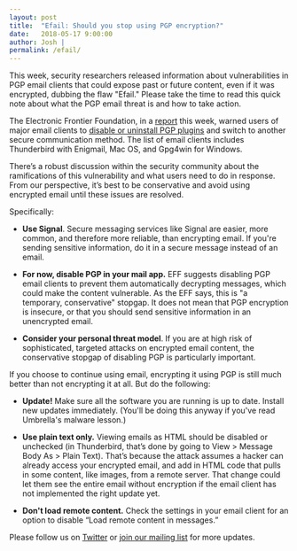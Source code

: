 ```yaml
---
layout: post
title:  "Efail: Should you stop using PGP encryption?"
date:   2018-05-17 9:00:00
author: Josh |
permalink: /efail/
---
```

This week, security researchers released information about vulnerabilities in PGP email clients that could expose past or future content, even if it was encrypted, dubbing the flaw "Efail." Please take the time to read this quick note about what the PGP email threat is and how to take action.

The Electronic Frontier Foundation, in a [report](https://www.eff.org/deeplinks/2018/05/not-so-pretty-what-you-need-know-about-e-fail-and-pgp-flaw-0) this week, warned users of major email clients to [disable or uninstall PGP plugins](https://www.eff.org/deeplinks/2018/05/attention-pgp-users-new-vulnerabilities-require-you-take-action-now) and switch to another secure communication method. The list of email clients includes Thunderbird with Enigmail, Mac OS, and Gpg4win  for Windows.

There’s a robust discussion within the security community about the ramifications of this vulnerability and what users need to do in response. From our perspective, it’s best to be conservative and avoid using encrypted email until these issues are resolved.

Specifically:

- **Use Signal**. Secure messaging services like Signal are easier, more common, and therefore more reliable, than encrypting email. If you're sending sensitive information, do it in a secure message instead of an email.

- **For now, disable PGP in your mail app.** EFF suggests disabling PGP email clients to prevent them automatically decrypting messages, which could make the content vulnerable. As the EFF says, this is "a temporary, conservative" stopgap. It does not mean that PGP encryption is insecure, or that you should send sensitive information in an unencrypted email.

- **Consider your personal threat model**. If you are at high risk of sophisticated, targeted attacks on encrypted email content, the conservative stopgap of disabling PGP is particularly important.

If you choose to continue using email, encrypting it using PGP is still much better than not encrypting it at all. But do the following:

- **Update!** Make sure all the software you are running is up to date. Install new updates immediately. (You'll be doing this anyway if you've read Umbrella's malware lesson.)

- **Use plain text only.** Viewing emails as HTML should be disabled or unchecked (in Thunderbird, that’s done by going to View > Message Body As > Plain Text). That’s because the attack assumes a hacker can already access your encrypted email, and add in HTML code that pulls in some content, like images, from a remote server. That change could let them see the entire email without encryption if the email client has not implemented the right update yet.

- **Don't load remote content.** Check the settings in your email client for an option to disable “Load remote content in messages.” 

Please follow us on [Twitter](https://twitter.com/the_DSX) or [join our mailing list](https://digitalsecurityexchange.us15.list-manage.com/subscribe/post?u=5b839c64bb5e0beefde87a0ce&id=6a74dbee5c) for more updates.
